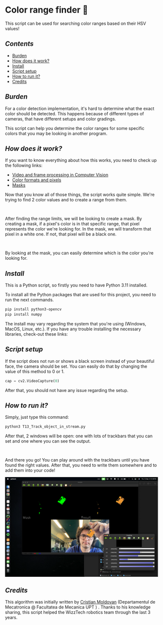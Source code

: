 # Color range finder 🌈 
This script can be used for searching color ranges based on their HSV values! 

## _Contents_
- [Burden](#burden)
- [How does it work?](#how-does-it-work)
- [Install](#install)
- [Script setup](#script-setup)
- [How to run it?](#how-to-run-it)
- [Credits](#credits)

## _Burden_
For a color detection implementation, it's hard to determine what the exact color should be detected. This happens 
because of different types of cameras, that have different setups and color gradings. 

This script can help you determine the color ranges for some specific colors that you may be looking in another program. 

## _How does it work?_
If you want to know everything about how this works, you need to check up the following links: 
- [Video and frame processing in Computer Vision](https://www.youtube.com/watch?v=AxIc-vGaHQ0)
- [Color formats and pixels](https://www.youtube.com/watch?v=MmBBVTniWFg)
- [Masks](https://www.youtube.com/watch?v=2KknXPT5CzA)

Now that you know all of those things, the script works quite simple. We're trying to find 2 color values and to create 
a range from them. 

<br>

After finding the range limits, we will be looking to create a mask. By creating a mask, if a pixel's color is in that 
specific range, that pixel represents the color we're looking for. In the mask, we will transform that pixel in a white 
one. If not, that pixel will be a black one. 

<br>

By looking at the mask, you can easily determine which is the color you're looking for.

## _Install_
This is a Python script, so firstly you need to have Python 3.11 installed.

To install all the Python packages that are used for this project, you need to run the next commands. 

```bash
pip install python3-opencv
pip install numpy
```

The install may vary regarding the system that you're using (Windows, MacOS, Linux, etc.). If you have any trouble 
installing the necessary libraries, check-out these links: 


## _Script setup_
If the script does not run or shows a black screen instead of your beautiful face, the camera should be set. You can 
easily do that by changing the value of this method to 0 or 1. 

```python 
cap = cv2.VideoCapture(0)
```

After that, you should not have any issue regarding the setup. 

## _How to run it?_
Simply, just type this command:

```bash
python3 T13_Track_object_in_stream.py
```

After that, 2 windows will be open: one with lots of trackbars that you can set and one where you can see the output. 

<br>

And there you go! You can play around with the trackbars until you have found the right values. After that, you need to 
write them somewhere and to add them into your code!

![demo pic!!](images/demo-pic1.png)

## _Credits_
This algorithm was initially written by [Cristian Moldovan](https://mctr.mec.upt.ro/personal/cristi-moldovan/) (Departamentul de Mecatronica @ Facultatea de Mecanica UPT
) . Thanks to his knowledge sharing, this script helped the WizzTech robotics team through the last 3 years. 